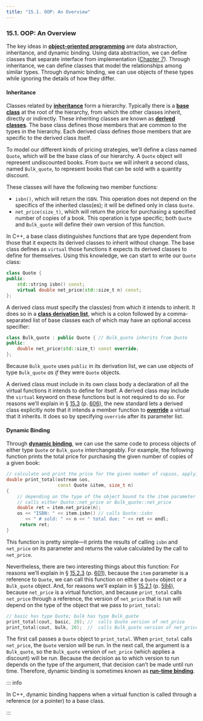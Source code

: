 ```yaml
---
title: "15.1. OOP: An Overview"
---
```


<h3 id="filepos3782427">15.1. OOP: An Overview</h3>
<Badge type="info" text="Fundamental" />
<p>The key ideas in <strong><a href="152-defined_terms.html#filepos4145072" id="filepos3782637">object-oriented programming</a></strong> are data abstraction, inheritance, and dynamic binding. Using data abstraction, we can define classes that separate interface from implementation (<a href="072-chapter_7._classes.html#filepos1741323">Chapter 7</a>). Through inheritance, we can define classes that model the relationships among similar types. Through dynamic binding, we can use objects of these types while ignoring the details of how they differ.</p>
<h4>Inheritance</h4>
<p>Classes related by <strong><a href="152-defined_terms.html#filepos4144710" id="filepos3783270">inheritance</a></strong> form a hierarchy. Typically there is a <strong><a href="152-defined_terms.html#filepos4141212" id="filepos3783382">base class</a></strong> at the root of the hierarchy, from which the other classes inherit, directly or indirectly. These inheriting classes are known as <strong><a href="152-defined_terms.html#filepos4142216" id="filepos3783584">derived classes</a></strong>. The base class defines those members that are common to the types in the hierarchy. Each derived class defines those members that are specific to the derived class itself.</p>
<p>To model our different kinds of pricing strategies, we’ll define a class named <code>Quote</code>, which will be the base class of our hierarchy. A <code>Quote</code> object will represent undiscounted books. From <code>Quote</code> we will inherit a second class, named <code>Bulk_quote</code>, to represent books that can be sold with a quantity discount.</p>
<p>These classes will have the following two member functions:</p>
<ul><li><code>isbn()</code>, which will return the <small>ISBN</small>. This operation does not depend on the specifics of the inherited class(es); it will be defined only in class <code>Quote</code>.</li><li><code>net_price(size_t)</code>, which will return the price for purchasing a specified number of copies of a book. This operation is type specific; both <code>Quote</code> and <code>Bulk_quote</code> will define their own version of this function.</li></ul>

<p>In C++, a base class distinguishes functions that are type dependent from those that it expects its derived classes to inherit without change. The base class defines as <code>virtual</code> those functions it expects its derived classes to define for themselves. Using this knowledge, we can start to write our <code>Quote</code> class:</p>

```c++
class Quote {
public:
    std::string isbn() const;
    virtual double net_price(std::size_t n) const;
};
```

<p><a id="filepos3786543"></a>A derived class must specify the class(es) from which it intends to inherit. It does so in a <strong><a href="152-defined_terms.html#filepos4141491" id="filepos3786652">class derivation list</a></strong>, which is a colon followed by a comma-separated list of base classes each of which may have an optional access specifier:</p>

```c++
class Bulk_quote : public Quote { // Bulk_quote inherits from Quote
public:
    double net_price(std::size_t) const override;
};
```

<p>Because <code>Bulk_quote</code> uses <code>public</code> in its derivation list, we can use objects of type <code>Bulk_quote</code>
<em>as if</em> they were <code>Quote</code> objects.</p>
<p>A derived class must include in its own class body a declaration of all the virtual functions it intends to define for itself. A derived class may include the <code>virtual</code> keyword on these functions but is not required to do so. For reasons we’ll explain in § <a href="144-15.3._virtual_functions.html#filepos3853256">15.3</a> (p. <a href="144-15.3._virtual_functions.html#filepos3853256">606</a>), the new standard lets a derived class explicitly note that it intends a member function to <strong><a href="152-defined_terms.html#filepos4145346" id="filepos3788507">override</a></strong> a virtual that it inherits. It does so by specifying <code>override</code> after its parameter list.</p>
<h4>Dynamic Binding</h4>
<p>Through <strong><a href="152-defined_terms.html#filepos4143355" id="filepos3788879">dynamic binding</a></strong>, we can use the same code to process objects of either type <code>Quote</code> or <code>Bulk_quote</code> interchangeably. For example, the following function prints the total price for purchasing the given number of copies of a given book:</p>

```c++
// calculate and print the price for the given number of copies, applying any discounts
double print_total(ostream &os,
                   const Quote &item, size_t n)
{
    // depending on the type of the object bound to the item parameter
    // calls either Quote::net_price or Bulk_quote::net_price
    double ret = item.net_price(n);
    os << "ISBN: " << item.isbn() // calls Quote::isbn
       << " # sold: " << n << " total due: " << ret << endl;
     return ret;
}
```

<p>This function is pretty simple—it prints the results of calling <code>isbn</code> and <code>net_price</code> on its parameter and returns the value calculated by the call to <code>net_price</code>.</p>
<p>Nevertheless, there are two interesting things about this function: For reasons we’ll explain in § <a href="143-15.2._defining_base_and_derived_classes.html#filepos3837843">15.2.3</a> (p. <a href="143-15.2._defining_base_and_derived_classes.html#filepos3837843">601</a>), because the <code>item</code> parameter is a reference to <code>Quote</code>, we can call this function on either a <code>Quote</code> object or a <code>Bulk_quote</code> object. And, for reasons we’ll explain in § <a href="143-15.2._defining_base_and_derived_classes.html#filepos3796139">15.2.1</a> (p. <a href="143-15.2._defining_base_and_derived_classes.html#filepos3796139">594</a>), because <code>net_price</code> is a virtual function, and because <code>print_total</code> calls <code>net_price</code> through a reference, the version of <code>net_price</code> that is run will depend on the type of the object that we pass to <code>print_total</code>:</p>

```c++
// basic has type Quote; bulk has type Bulk_quote
print_total(cout, basic, 20); //  calls Quote version of net_price
print_total(cout, bulk, 20);  //  calls Bulk_quote version of net_price
```

<p>The first call passes a <code>Quote</code> object to <code>print_total</code>. When <code>print_total</code> calls <code>net_price</code>, the <code>Quote</code> version will be run. In the next call, the argument is a <a id="filepos3794740"></a><code>Bulk_quote</code>, so the <code>Bulk_quote</code> version of <code>net_price</code> (which applies a discount) will be run. Because the decision as to which version to run depends on the type of the argument, that decision can’t be made until run time. Therefore, dynamic binding is sometimes known as <strong><a href="152-defined_terms.html#filepos4148889" id="filepos3795220">run-time binding</a></strong>.</p>

::: info
<p>In C++, dynamic binding happens when a virtual function is called through a reference (or a pointer) to a base class.</p>
:::

